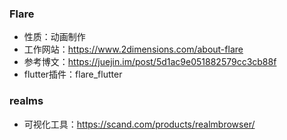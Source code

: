 ### Flare
- 性质：动画制作
- 工作网站：https://www.2dimensions.com/about-flare
- 参考博文：https://juejin.im/post/5d1ac9e051882579cc3cb88f
- flutter插件：flare_flutter

### realms
- 可视化工具：https://scand.com/products/realmbrowser/
   
